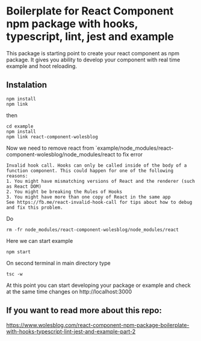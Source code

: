 # Boilerplate for React Component npm package with hooks, typescript, lint, jest and example

This package is starting point to create your react component as npm package. It gives you ability to develop your component with real time example 
and hoot reloading.

## Instalation

    npm install
    npm link

then

    cd example
    npm install
    npm link react-component-wolesblog

Now we need to remove react from `example/node_modules/react-component-wolesblog/node_modules/react to fix error

    Invalid hook call. Hooks can only be called inside of the body of a function component. This could happen for one of the following reasons:
    1. You might have mismatching versions of React and the renderer (such as React DOM)
    2. You might be breaking the Rules of Hooks
    3. You might have more than one copy of React in the same app
    See https://fb.me/react-invalid-hook-call for tips about how to debug and fix this problem.

Do
  
    rm -fr node_modules/react-component-wolesblog/node_modules/react

Here we can start example 

    npm start

On second terminal in main directory type

    tsc -w

At this point you can start developing your package or example and check at the same time changes on http://localhost:3000

## If you want to read more about this repo:

https://www.wolesblog.com/react-component-npm-package-boilerplate-with-hooks-typescript-lint-jest-and-example-part-2
